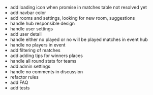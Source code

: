 - add loading icon when promise in matches table not resolved yet
- add navbar color
- add rooms and settings, looking for new room, suggestions
- handle hub responsible design
- handle user settings
- add user detail
- handle either no played or no will be played matches in event hub
- handle no players in event
- add filtering of matches
- add adding tips for winners places
- handle all round stats for teams 
- add admin settings
- handle no comments in discussion
- refactor rules
- add FAQ
- add tests

